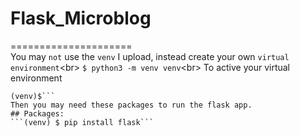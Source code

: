 # Flask_Microblog
=====================   
You may `not` use the `venv` I upload, instead create your own `virtual environment`\<br>
```$ python3 -m venv venv```\<br>
To active your virtual environment
```$ source venv/bin/activate\<br>
(venv)$```
Then you may need these packages to run the flask app.
## Packages:
```(venv) $ pip install flask```

